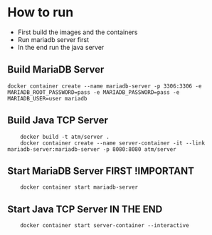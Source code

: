 # How to run
* First build the images and the containers
* Run mariadb server first
* In the end run the java server

## Build MariaDB Server
```terminal
docker container create --name mariadb-server -p 3306:3306 -e MARIADB_ROOT_PASSWORD=pass -e MARIADB_PASSWORD=pass -e MARIADB_USER=user mariadb
```
## Build Java TCP Server
```terminal
    docker build -t atm/server . 
    docker container create --name server-container -it --link mariadb-server:mariadb-server -p 8080:8080 atm/server 
```
## Start MariaDB Server FIRST !IMPORTANT
```terminal
    docker container start mariadb-server
```
## Start Java TCP Server IN THE END
```terminal
    docker container start server-container --interactive
```
